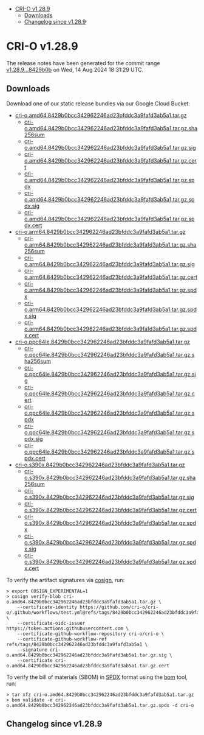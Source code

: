 - [CRI-O v1.28.9](#cri-o-v1289)
  - [Downloads](#downloads)
  - [Changelog since v1.28.9](#changelog-since-v1289)

# CRI-O v1.28.9

The release notes have been generated for the commit range
[v1.28.9...8429b0b](https://github.com/cri-o/cri-o/compare/v1.28.9...v1.28.9) on Wed, 14 Aug 2024 18:31:29 UTC.

## Downloads

Download one of our static release bundles via our Google Cloud Bucket:

- [cri-o.amd64.8429b0bcc342962246ad23bfddc3a9fafd3ab5a1.tar.gz](https://storage.googleapis.com/cri-o/artifacts/cri-o.amd64.8429b0bcc342962246ad23bfddc3a9fafd3ab5a1.tar.gz)
  - [cri-o.amd64.8429b0bcc342962246ad23bfddc3a9fafd3ab5a1.tar.gz.sha256sum](https://storage.googleapis.com/cri-o/artifacts/cri-o.amd64.8429b0bcc342962246ad23bfddc3a9fafd3ab5a1.tar.gz.sha256sum)
  - [cri-o.amd64.8429b0bcc342962246ad23bfddc3a9fafd3ab5a1.tar.gz.sig](https://storage.googleapis.com/cri-o/artifacts/cri-o.amd64.8429b0bcc342962246ad23bfddc3a9fafd3ab5a1.tar.gz.sig)
  - [cri-o.amd64.8429b0bcc342962246ad23bfddc3a9fafd3ab5a1.tar.gz.cert](https://storage.googleapis.com/cri-o/artifacts/cri-o.amd64.8429b0bcc342962246ad23bfddc3a9fafd3ab5a1.tar.gz.cert)
  - [cri-o.amd64.8429b0bcc342962246ad23bfddc3a9fafd3ab5a1.tar.gz.spdx](https://storage.googleapis.com/cri-o/artifacts/cri-o.amd64.8429b0bcc342962246ad23bfddc3a9fafd3ab5a1.tar.gz.spdx)
  - [cri-o.amd64.8429b0bcc342962246ad23bfddc3a9fafd3ab5a1.tar.gz.spdx.sig](https://storage.googleapis.com/cri-o/artifacts/cri-o.amd64.8429b0bcc342962246ad23bfddc3a9fafd3ab5a1.tar.gz.spdx.sig)
  - [cri-o.amd64.8429b0bcc342962246ad23bfddc3a9fafd3ab5a1.tar.gz.spdx.cert](https://storage.googleapis.com/cri-o/artifacts/cri-o.amd64.8429b0bcc342962246ad23bfddc3a9fafd3ab5a1.tar.gz.spdx.cert)
- [cri-o.arm64.8429b0bcc342962246ad23bfddc3a9fafd3ab5a1.tar.gz](https://storage.googleapis.com/cri-o/artifacts/cri-o.arm64.8429b0bcc342962246ad23bfddc3a9fafd3ab5a1.tar.gz)
  - [cri-o.arm64.8429b0bcc342962246ad23bfddc3a9fafd3ab5a1.tar.gz.sha256sum](https://storage.googleapis.com/cri-o/artifacts/cri-o.arm64.8429b0bcc342962246ad23bfddc3a9fafd3ab5a1.tar.gz.sha256sum)
  - [cri-o.arm64.8429b0bcc342962246ad23bfddc3a9fafd3ab5a1.tar.gz.sig](https://storage.googleapis.com/cri-o/artifacts/cri-o.arm64.8429b0bcc342962246ad23bfddc3a9fafd3ab5a1.tar.gz.sig)
  - [cri-o.arm64.8429b0bcc342962246ad23bfddc3a9fafd3ab5a1.tar.gz.cert](https://storage.googleapis.com/cri-o/artifacts/cri-o.arm64.8429b0bcc342962246ad23bfddc3a9fafd3ab5a1.tar.gz.cert)
  - [cri-o.arm64.8429b0bcc342962246ad23bfddc3a9fafd3ab5a1.tar.gz.spdx](https://storage.googleapis.com/cri-o/artifacts/cri-o.arm64.8429b0bcc342962246ad23bfddc3a9fafd3ab5a1.tar.gz.spdx)
  - [cri-o.arm64.8429b0bcc342962246ad23bfddc3a9fafd3ab5a1.tar.gz.spdx.sig](https://storage.googleapis.com/cri-o/artifacts/cri-o.arm64.8429b0bcc342962246ad23bfddc3a9fafd3ab5a1.tar.gz.spdx.sig)
  - [cri-o.arm64.8429b0bcc342962246ad23bfddc3a9fafd3ab5a1.tar.gz.spdx.cert](https://storage.googleapis.com/cri-o/artifacts/cri-o.arm64.8429b0bcc342962246ad23bfddc3a9fafd3ab5a1.tar.gz.spdx.cert)
- [cri-o.ppc64le.8429b0bcc342962246ad23bfddc3a9fafd3ab5a1.tar.gz](https://storage.googleapis.com/cri-o/artifacts/cri-o.ppc64le.8429b0bcc342962246ad23bfddc3a9fafd3ab5a1.tar.gz)
  - [cri-o.ppc64le.8429b0bcc342962246ad23bfddc3a9fafd3ab5a1.tar.gz.sha256sum](https://storage.googleapis.com/cri-o/artifacts/cri-o.ppc64le.8429b0bcc342962246ad23bfddc3a9fafd3ab5a1.tar.gz.sha256sum)
  - [cri-o.ppc64le.8429b0bcc342962246ad23bfddc3a9fafd3ab5a1.tar.gz.sig](https://storage.googleapis.com/cri-o/artifacts/cri-o.ppc64le.8429b0bcc342962246ad23bfddc3a9fafd3ab5a1.tar.gz.sig)
  - [cri-o.ppc64le.8429b0bcc342962246ad23bfddc3a9fafd3ab5a1.tar.gz.cert](https://storage.googleapis.com/cri-o/artifacts/cri-o.ppc64le.8429b0bcc342962246ad23bfddc3a9fafd3ab5a1.tar.gz.cert)
  - [cri-o.ppc64le.8429b0bcc342962246ad23bfddc3a9fafd3ab5a1.tar.gz.spdx](https://storage.googleapis.com/cri-o/artifacts/cri-o.ppc64le.8429b0bcc342962246ad23bfddc3a9fafd3ab5a1.tar.gz.spdx)
  - [cri-o.ppc64le.8429b0bcc342962246ad23bfddc3a9fafd3ab5a1.tar.gz.spdx.sig](https://storage.googleapis.com/cri-o/artifacts/cri-o.ppc64le.8429b0bcc342962246ad23bfddc3a9fafd3ab5a1.tar.gz.spdx.sig)
  - [cri-o.ppc64le.8429b0bcc342962246ad23bfddc3a9fafd3ab5a1.tar.gz.spdx.cert](https://storage.googleapis.com/cri-o/artifacts/cri-o.ppc64le.8429b0bcc342962246ad23bfddc3a9fafd3ab5a1.tar.gz.spdx.cert)
- [cri-o.s390x.8429b0bcc342962246ad23bfddc3a9fafd3ab5a1.tar.gz](https://storage.googleapis.com/cri-o/artifacts/cri-o.s390x.8429b0bcc342962246ad23bfddc3a9fafd3ab5a1.tar.gz)
  - [cri-o.s390x.8429b0bcc342962246ad23bfddc3a9fafd3ab5a1.tar.gz.sha256sum](https://storage.googleapis.com/cri-o/artifacts/cri-o.s390x.8429b0bcc342962246ad23bfddc3a9fafd3ab5a1.tar.gz.sha256sum)
  - [cri-o.s390x.8429b0bcc342962246ad23bfddc3a9fafd3ab5a1.tar.gz.sig](https://storage.googleapis.com/cri-o/artifacts/cri-o.s390x.8429b0bcc342962246ad23bfddc3a9fafd3ab5a1.tar.gz.sig)
  - [cri-o.s390x.8429b0bcc342962246ad23bfddc3a9fafd3ab5a1.tar.gz.cert](https://storage.googleapis.com/cri-o/artifacts/cri-o.s390x.8429b0bcc342962246ad23bfddc3a9fafd3ab5a1.tar.gz.cert)
  - [cri-o.s390x.8429b0bcc342962246ad23bfddc3a9fafd3ab5a1.tar.gz.spdx](https://storage.googleapis.com/cri-o/artifacts/cri-o.s390x.8429b0bcc342962246ad23bfddc3a9fafd3ab5a1.tar.gz.spdx)
  - [cri-o.s390x.8429b0bcc342962246ad23bfddc3a9fafd3ab5a1.tar.gz.spdx.sig](https://storage.googleapis.com/cri-o/artifacts/cri-o.s390x.8429b0bcc342962246ad23bfddc3a9fafd3ab5a1.tar.gz.spdx.sig)
  - [cri-o.s390x.8429b0bcc342962246ad23bfddc3a9fafd3ab5a1.tar.gz.spdx.cert](https://storage.googleapis.com/cri-o/artifacts/cri-o.s390x.8429b0bcc342962246ad23bfddc3a9fafd3ab5a1.tar.gz.spdx.cert)

To verify the artifact signatures via [cosign](https://github.com/sigstore/cosign), run:

```console
> export COSIGN_EXPERIMENTAL=1
> cosign verify-blob cri-o.amd64.8429b0bcc342962246ad23bfddc3a9fafd3ab5a1.tar.gz \
    --certificate-identity https://github.com/cri-o/cri-o/.github/workflows/test.yml@refs/tags/8429b0bcc342962246ad23bfddc3a9fafd3ab5a1 \
    --certificate-oidc-issuer https://token.actions.githubusercontent.com \
    --certificate-github-workflow-repository cri-o/cri-o \
    --certificate-github-workflow-ref refs/tags/8429b0bcc342962246ad23bfddc3a9fafd3ab5a1 \
    --signature cri-o.amd64.8429b0bcc342962246ad23bfddc3a9fafd3ab5a1.tar.gz.sig \
    --certificate cri-o.amd64.8429b0bcc342962246ad23bfddc3a9fafd3ab5a1.tar.gz.cert
```

To verify the bill of materials (SBOM) in [SPDX](https://spdx.org) format using the [bom](https://sigs.k8s.io/bom) tool, run:

```console
> tar xfz cri-o.amd64.8429b0bcc342962246ad23bfddc3a9fafd3ab5a1.tar.gz
> bom validate -e cri-o.amd64.8429b0bcc342962246ad23bfddc3a9fafd3ab5a1.tar.gz.spdx -d cri-o
```

## Changelog since v1.28.9